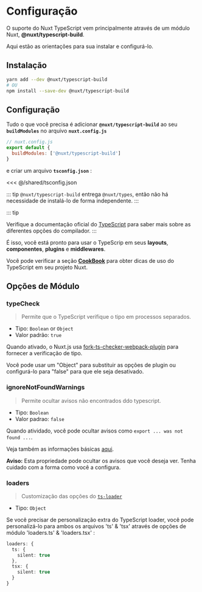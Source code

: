 # Configuração

O suporte do Nuxt TypeScript vem principalmente através de um módulo Nuxt, **@nuxt/typescript-build**.

Aqui estão as orientações para sua instalar e configurá-lo.

## Instalação

```sh
yarn add --dev @nuxt/typescript-build
# OU
npm install --save-dev @nuxt/typescript-build
```

## Configuração

Tudo o que você precisa é adicionar **`@nuxt/typescript-build`** ao seu **`buildModules`**  no arquivo **`nuxt.config.js`**

```js
// nuxt.config.js
export default {
  buildModules: ['@nuxt/typescript-build']
}
```

e criar um arquivo **`tsconfig.json`** :

<<< @/shared/tsconfig.json

::: tip
`@nuxt/typescript-build` entrega `@nuxt/types`, então não há necessidade de instalá-lo de forma independente.
:::

::: tip

Verifique a documentação oficial do [TypeScript](https://www.typescriptlang.org/docs/handbook/compiler-options.html) para saber mais sobre as diferentes opções do compilador.
:::

É isso, você está pronto para usar o TypeScrip em seus **layouts**, **componentes**, **plugins** e **middlewares**.

Você pode verificar a seção [**CookBook**](../cookbook/components/) para obter dicas de uso do TypeScript em seu projeto Nuxt.

## Opções de Módulo

### typeCheck

> Permite que o TypeScript verifique o tipo em processos separados.

- Tipo: `Boolean` or `Object`
- Valor padrão: `true`

Quando ativado, o Nuxt.js usa [fork-ts-checker-webpack-plugin](https://github.com/TypeStrong/fork-ts-checker-webpack-plugin) para fornecer a verificação de tipo.

Você pode usar um "Object" para substituir as opções de plugin ou configurá-lo para "false" para que ele seja desativado.

### ignoreNotFoundWarnings

> Permite ocultar avisos não encontrados ddo typescript.

- Tipo: `Boolean`
- Valor padrao: `false`

Quando atividado, você pode ocultar avisos como `export ... was not found ...`.

Veja também as informações básicas [aqui](https://github.com/TypeStrong/ts-loader/issues/653).

**Aviso:** Esta propriedade pode ocultar os avisos que você deseja ver. Tenha cuidado com a forma como você a configura.

### loaders

> Customização das opções do [`ts-loader`](https://github.com/TypeStrong/ts-loader#loader-options)

- Tipo: `Object`

Se você precisar de personalização extra do TypeScript loader, você pode personalizá-lo para ambos os arquivos 'ts' & 'tsx' através de opções de módulo 'loaders.ts' & 'loaders.tsx' :

```ts
loaders: {
  ts: {
    silent: true
  },
  tsx: {
    silent: true
  }
}
```
